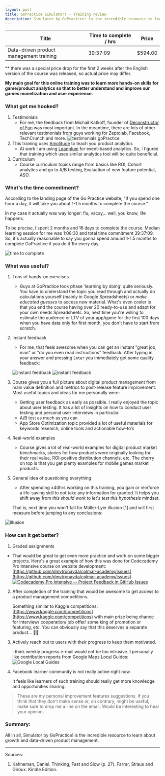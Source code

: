 ```yaml
---
layout: post
title: GoPractice Simulator! - Training review
description: Simulator by GoPractice! is the incredible resource to learn about growth and data-driven product management
---
```


<div class="table-wrapper">
    <table class="alt">
        <thead>
            <tr>
                <th>Title</th>
                <th>Time to complete / hrs</th>
                <th>Price</th>
            </tr>
        </thead>
        <tbody>
            <tr>
                <td>Data-driven product management training</td>
                <td>39:37:09</td>
                <td>$594.00</td>
            </tr>
        </tbody>
    </table>
</div>
** there was a special price drop for the first 2 weeks after the English version of the course was released, so actual price may differ. 

**My main goal for this online training was to learn more hands-on skills for game/product analytics so that to better understand and improve our games monetization and user experience.**

### What got me hooked? 
1. Testimonials 
   * For me, the feedback from Michail Katkoff, founder of [Deconstructor of Fun](https://www.deconstructoroffun.com/blog) was most important. In the meantime, there are lots of other relevant testimonials from guys working for Zeptolab, Facebook, TechCrunch and more.
   ![testimonials goPractice](/assets/images/simulatorTestimonials.png)
2. This training uses [Amplitude](https://amplitude.com/) to teach you product analytics
   * At work I am using [Leanplum](https://www.leanplum.com/) for event-based analytics. So, I figured that training which uses similar analytics tool will be quite beneficial.
3. Curriculum
   * Course curriculum topics range from basics like ROI, Cohort analytics and go to A/B testing, Evaluation of new feature potential, ASO. 

 
### What's the time commitment? 
According to the landing page of the Go Practice website, "If you spend one hour a day, it will take you about 1-1.5 months to complete the course." 

In my case it actually was way longer: flu, vacay,.. well, you know, life happens. 

To be precise, I spent 2 months and 16 days to complete the course. Median learning session for me was 1:08:30 and total time commitment 39:37:09. So, it's actually reasonable to say you gonna spend around 1-1.5 months to complete GoPractice if you do it 1hr every day. 

![time to complete](/assets/images/timeSpentGoPracticeSimulator.png)


### What was useful? 

1. Tons of hands-on exercises 
   * Guys at GoPractice took phase 'learning by doing' quite seriously. You have to understand the topic you read through and actually do calculations yourself (mainly in Google Spreadsheets)  or *make educated guesses* to access new material. What's even cooler is that you end the course having over 20 ready-to-use and adapt for your own needs Spreadsheets. So, next time you're willing to estimate the audience or LTV of your app/game for the first 100 days when you have data only for first month, you don't have to start from scratch. 
2. Instant feedback 
   * For me, that feels awesome when you can get an instant "great job, man" or "do you even read instructions" feedback. After typing in your answer and pressing `Enter` you immediately get some quality feedback:  

   ![instant feedback](/assets/images/instantFeedback.png)
   ![instant feedback](/assets/images/instantFeedbackWrong.png)
3. Course gives you a full picture about digital product management from main value definition and metrics to post-release feature improvement. Most useful topics and ideas for me personally were: 
   * Getting user feedback as early as possible. 
   I really enjoyed the topic about user testing. It has a lot of insights on how to conduct user testing and personal user interviews in particular. 
   * A/B test as much as you can
   * App Store Optimization topic provided a lot of useful materials for keywords research, online tools and actionable how-to's 
4. Real-world examples
   * Course gives a lot of real-world examples for digital product market benchmarks, stories for how products were originally looking for their real value, ROI-positive distribution channels, etc. The cherry on top is that you get plenty examples for mobile games market products.  

5. General idea of questioning everything
   * After spending ±40hrs working on this training, you gain or reinforce a life-saving skill to not take any information for granted. It helps you shift away from *this should work* to *let's test this hypothesis* mindset. 
   
   That is, next time you won't fall for Müller-Lyer illusion [1] and will first measure before jumping to any conclusions: 

  ![illusion](/assets/images/illusionMullerLyer.png)



### How can it get better? 

1. Graded assignments  
  * That would be great to get even more practice and work on some bigger projects. Here's a great example of how this was done for Codecademy Pro Intensive course on website development: [https://github.com/dmytronayda/colmar-academy/issues](https://github.com/dmytronayda/colmar-academy/issues) 
  [![Codecademy Pro Intensive -- Project Feedback in GitHub Issues](https://i.ibb.co/J3VqHYf/https-i-ytimg-com-vi-3ys-Z9-E1dk-E-maxresdefault.jpg)](https://youtu.be/3ys_Z9E1dkE "Codecademy Pro Intensive -- Project Feedback in GitHub Issues")
2. After completion of the training that would be awesome to get access to a product management competitions.    

    Something similar to Kaggle competitions: [https://www.kaggle.com/competitions](https://www.kaggle.com/competitions)  with main prize being chance for interview/ cooperation/ job offer/ some king of promotion or featuring, etc.
You can obviously say that this deserves a separate product... 🤷‍♂️
3. Actively reach out to users with their progress to keep them motivated. 
    
    I think weekly progress e-mail would not be too intrusive. I personally like contribution reports from Google Maps Local Guides: 
    ![Google Local Guides](/assets/images/googleLocalGuidesMotivation.png)
   
4. Facebook learner community is not really active right now. 

    It feels like learners of such training should really get more knowledge and opportunities sharing.  

> These are my personal improvement features suggestions. If you think that they don't make sense or, on contrary, might be useful, make sure to drop me a line on the email. Would be interesting to hear your opinion. 

### Summary: 
All in all, Simulator by GoPractice! is the incredible resource to learn about growth and data-driven product management. 



--------------------
Sources: 

1. Kahneman, Daniel. Thinking, Fast and Slow (p. 27). Farrar, Straus and Giroux. Kindle Edition. 